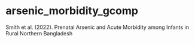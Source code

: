 # arsenic_morbidity_gcomp
Smith et al. (2022). Prenatal Arsenic and Acute Morbidity among Infants in Rural Northern Bangladesh
